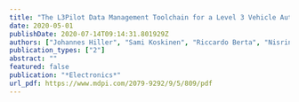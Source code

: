 ```yaml
---
title: "The L3Pilot Data Management Toolchain for a Level 3 Vehicle Automation Pilot"
date: 2020-05-01
publishDate: 2020-07-14T09:14:31.801929Z
authors: ["Johannes Hiller", "Sami Koskinen", "Riccardo Berta", "Nisrine Osman", "Ben Nagy", "Francesco Bellotti", "Ashfaqur Rahman", "Erik Svanberg", "Hendrik Weber", "Eduardo H Arnold", " others"]
publication_types: ["2"]
abstract: ""
featured: false
publication: "*Electronics*"
url_pdf: https://www.mdpi.com/2079-9292/9/5/809/pdf
---
```


